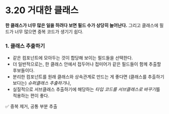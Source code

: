 # 3.20 거대한 클래스

**한 클래스가 너무 많은 일을 하려다 보면 필드 수가 상당히 늘어난다.** 그리고 클래스에 필드가 너무 많으면 중복 코드가 생기기 쉽다.

### 1. 클래스 추출하기
- 같은 컴포넌트에 모아두는 것이 합당해 보이는 필드들을 선택한다.
- 더 일반적으로는, 한 클래스 안에서 접두어나 접미어가 같은 필드들이 함께 추출할 후보들이다.
- 분리한 컴포넌트를 원래 클래스와 상속관계로 만드는 게 좋다면 (클래스를 추출하기보다는) *슈퍼클래스 추출하기*나,
- 실질적으로 서브클래스 추출하기에 해당하는 *타입 코드를 서브클래스로 바꾸기*를 적용하는 편이 좋다.


✅ 중복 제거, 공통 부분 추출
